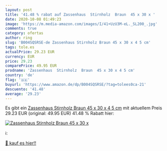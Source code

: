 ```yaml
---
layout: post
title: '41.48 % rabat auf Zassenhaus  Stirnholz  Braun  45 x 30 x '
date: 2020-10-08 01:49:23
image: 'https://m.media-amazon.com/images/I/41+UzU3M-eL._SL200_.jpg'
comments: true
category: ofertas
author: ring
slug: 'B004SQSRSE-de Zassenhaus Stirnholz Braun 45 x 30 x 4 5 cm'
tags: tole.es
actualPrice: 29.23 EUR
currency: EUR
price: 29.23
comparePrice: 49.95 EUR
prodname: 'Zassenhaus  Stirnholz  Braun  45 x 30 x 4 5 cm'
country: 'de'
flag: '🇩🇪'
buyurl: 'https://www.amazon.de/dp/B004SQSRSE/?tag=tolees0ca-21'
descuento: '41.48'
average: '29.23'
---
```


Es gibt ein [Zassenhaus  Stirnholz  Braun  45 x 30 x 4 5 cm](https://www.amazon.de/dp/B004SQSRSE/?tag=tolees0ca-21) mit aktuellem Preis 29.23 EUR (original: 49.95 EUR) 41.48 % Rabatt hier:

[![Zassenhaus  Stirnholz  Braun  45 x 30 x ](https://m.media-amazon.com/images/I/41+UzU3M-eL._SL200_.jpg)](https://www.amazon.de/dp/B004SQSRSE/?tag=tolees0ca-21)

ℹ️:


[🛒 kauf es hier!!](https://www.amazon.de/dp/B004SQSRSE/?tag=tolees0ca-21)
